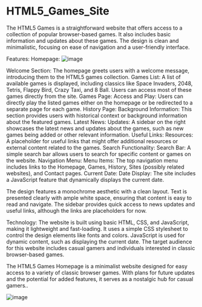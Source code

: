 # HTML5_Games_Site

The HTML5 Games is a straightforward website that offers access to a collection of popular browser-based games. It also includes basic information and updates about these games. The design is clean and minimalistic, focusing on ease of navigation and a user-friendly interface.

Features:
Homepage:
![image](https://github.com/user-attachments/assets/885a25cf-7d0a-4a3a-8007-6c8928ed1e9b)

Welcome Section: The homepage greets users with a welcome message, introducing them to the HTML5 games collection.
Games List: A list of available games is displayed, including classics like Space Invaders, 2048, Tetris, Flappy Bird, Crazy Taxi, and 8 Ball. Users can access most of these games directly from the site.
Games Page:
Access and Play: Users can directly play the listed games either on the homepage or be redirected to a separate page for each game.
History Page:
Background Information: This section provides users with historical context or background information about the featured games.
Latest News:
Updates: A sidebar on the right showcases the latest news and updates about the games, such as new games being added or other relevant information.
Useful Links:
Resources: A placeholder for useful links that might offer additional resources or external content related to the games.
Search Functionality:
Search Bar: A simple search bar allows users to search for specific content or games on the website.
Navigation Menu:
Menu Items: The top navigation menu includes links to the Homepage, Games, History, Sites (possibly related websites), and Contact pages.
Current Date:
Date Display: The site includes a JavaScript feature that dynamically displays the current date.

The design features a monochrome aesthetic with a clean layout.
Text is presented clearly with ample white space, ensuring that content is easy to read and navigate.
The sidebar provides quick access to news updates and useful links, although the links are placeholders for now.

Technology:
The website is built using basic HTML, CSS, and JavaScript, making it lightweight and fast-loading.
It uses a simple CSS stylesheet to control the design elements like fonts and colors.
JavaScript is used for dynamic content, such as displaying the current date.
The target audience for this website includes casual gamers and individuals interested in classic browser-based games.

The HTML5 Games Homepage is a minimalist website designed for easy access to a variety of classic browser games. With plans for future updates and the potential for added features, it serves as a nostalgic hub for casual gamers..

![image](https://github.com/user-attachments/assets/20fecc33-d830-4bac-8ad5-1811947a13f2)
